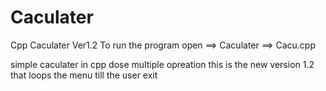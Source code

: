 # Caculater
Cpp Caculater Ver1.2
To run the program open ==> Caculater ==> Cacu.cpp


simple caculater in cpp dose multiple opreation
this is the new version 1.2 that loops the menu till the user exit
